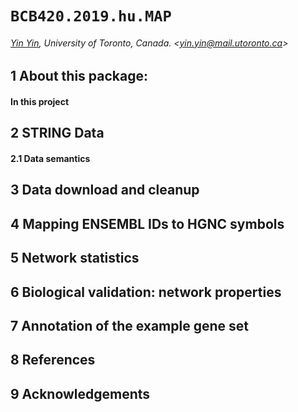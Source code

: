 # `BCB420.2019.hu.MAP`



###### [Yin Yin](https://orcid.org/0000-0001-9168-488X), University of Toronto, Canada. &lt;yin.yin@mail.utoronto.ca&gt;
## 1 About this package:
#### In this project
## 2 STRING Data
#### 2.1 Data semantics
## 3 Data download and cleanup
## 4 Mapping ENSEMBL IDs to HGNC symbols
## 5 Network statistics
## 6 Biological validation: network properties
## 7 Annotation of the example gene set
## 8 References
## 9 Acknowledgements
